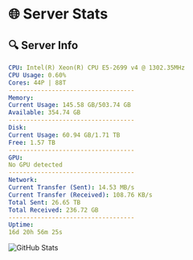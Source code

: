 # 🌐 Server Stats
## 🔍 Server Info
```yaml
CPU: Intel(R) Xeon(R) CPU E5-2699 v4 @ 1302.35MHz
CPU Usage: 0.60%
Cores: 44P | 88T
-----------------------------------
Memory:
Current Usage: 145.58 GB/503.74 GB
Available: 354.74 GB
-----------------------------------
Disk:
Current Usage: 60.94 GB/1.71 TB
Free: 1.57 TB
-----------------------------------
GPU:
No GPU detected
-----------------------------------
Network:
Current Transfer (Sent): 14.53 MB/s
Current Transfer (Received): 108.76 KB/s
Total Sent: 26.65 TB
Total Received: 236.72 GB
-----------------------------------
Uptime:
16d 20h 56m 25s
```
![GitHub Stats](https://img.shields.io/badge/Updated-2025-03-24_18:19:14-blue)